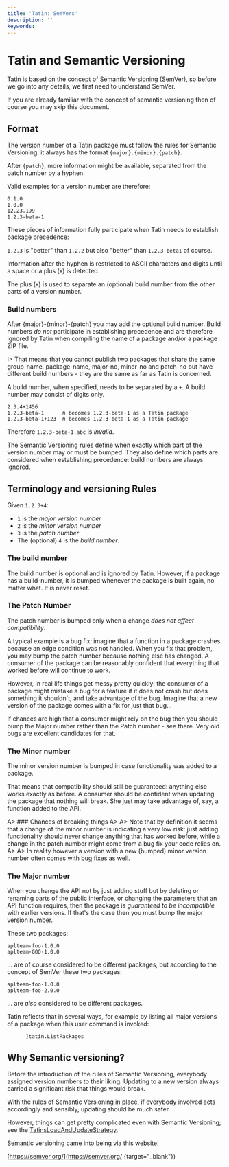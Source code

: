 ```yaml
---
title: 'Tatin: SemVers'
description: ''
keywords: 
---
```

# Tatin and Semantic Versioning

Tatin is based on the concept of Semantic Versioning (SemVer), so before we go into any details, we first need to understand SemVer. 

If you are already familiar with the concept of semantic versioning then of course you may skip this document.

## Format

The version number of a Tatin package must follow the rules for Semantic Versioning: it always has the format `{major}.{minor}.{patch}`. 

After `{patch}`, more information might be available, separated from the patch number by a hyphen.

Valid examples for a version number are therefore:

```
0.1.0
1.0.0
12.23.199
1.2.3-beta-1     
```

These pieces of information fully participate when Tatin needs to establish package precedence:

`1.2.3` is "better" than  `1.2.2` but also "better" than `1.2.3-beta1` of course.

Information after the hyphen is restricted to ASCII characters and digits until a space or a plus (`+`) is detected. 

The plus (`+`) is used to separate an (optional) build number from the other parts of a version number.

### Build numbers

After {major}-{minor}-{patch} you may add the optional build number. Build numbers _do not_ participate in establishing precedence and are therefore ignored by Tatin when compiling the name of a package and/or a package ZIP file.

I> That means that you cannot publish two packages that share the same group-name, package-name, major-no, minor-no and patch-no but have different build numbers - they are the same as far as Tatin is concerned.

A build number, when specified, needs to be separated by a `+`. A build number may consist of digits only.

```
2.3.4+1456
1.2.3-beta-1      ⍝ becomes 1.2.3-beta-1 as a Tatin package
1.2.3-beta-1+123  ⍝ becomes 1.2.3-beta-1 as a Tatin package
```

Therefore `1.2.3-beta-1.abc` is _invalid_.

The Semantic Versioning rules define when exactly which part of the version number may or must be bumped. They also define which parts are considered when establishing precedence: build numbers are always ignored.

## Terminology and versioning Rules

Given `1.2.3+4`:

* `1` is the _major version number_
* `2` is the _minor version number_
* `3` is the _patch number_ 
* The (optional) `4` is the _build number_.

### The build number

The build number is optional and is ignored by Tatin. However, if a package has a build-number, it is bumped whenever the package is built again, no matter what. It is never reset. 

### The Patch Number

The patch number is bumped only when a change _does not affect compatibility_. 

A typical example is a bug fix: imagine that a function in a package crashes because an edge condition was not handled. When you fix that problem, you may bump the patch number because nothing else has changed. A consumer of the package can be reasonably confident that everything that worked before will continue to work.

However, in real life things get messy pretty quickly: the consumer of a package might mistake a bug for a feature if it does not crash but does something it shouldn't, and take advantage of the bug. Imagine that a new version of the package comes with a fix for just that bug...

If chances are high that a consumer might rely on the bug then you should bump the Major number rather than the Patch number - see there. Very old bugs are excellent candidates for that.

### The Minor number

The minor version number is bumped in case functionality was added to a package. 

That means that compatibility should still be guaranteed: anything else works exactly as before. A consumer should be confident when updating the package that nothing will break. She just may take advantage of, say, a function added to the API.

A> ### Chances of breaking things
A>
A> Note that by definition it seems that a change of the minor number is indicating a very low risk: just adding functionality should never change anything that has worked before, while a change in the patch number might come from a bug fix your code relies on. 
A>
A> In reality however a version with a new (bumped) minor version number often comes with bug fixes as well.

### The Major number

When you change the API not by just adding stuff but by deleting or renaming parts of the public interface, or changing the parameters that an API function requires, then the package is _guaranteed to be incompatible_ with earlier versions. If that's the case then you must bump the major version number.

These two packages:

```
aplteam-foo-1.0.0
aplteam-GOO-1.0.0
```

... are of course considered to be different packages, but according to the concept of SemVer these two packages:

```
aplteam-foo-1.0.0
aplteam-foo-2.0.0
```

... are _also_ considered to be different packages.

Tatin reflects that in several ways, for example by listing all major versions of a package when this user command is invoked:

```
      ]tatin.ListPackages
```


## Why Semantic versioning?

Before the introduction of the rules of Semantic Versioning, everybody assigned version numbers to their liking. Updating to a new version always carried a significant risk that things would break.

With the rules of Semantic Versioning in place, if everybody involved acts accordingly and sensibly, updating should be much safer. 

However, things can get pretty complicated even with Semantic Versioning; see the [TatinsLoadAndUpdateStrategy](tatinsloadandupdatestrategy.md).

Semantic versioning came into being via this website:

[https://semver.org/](https://semver.org/ {target="_blank"})



